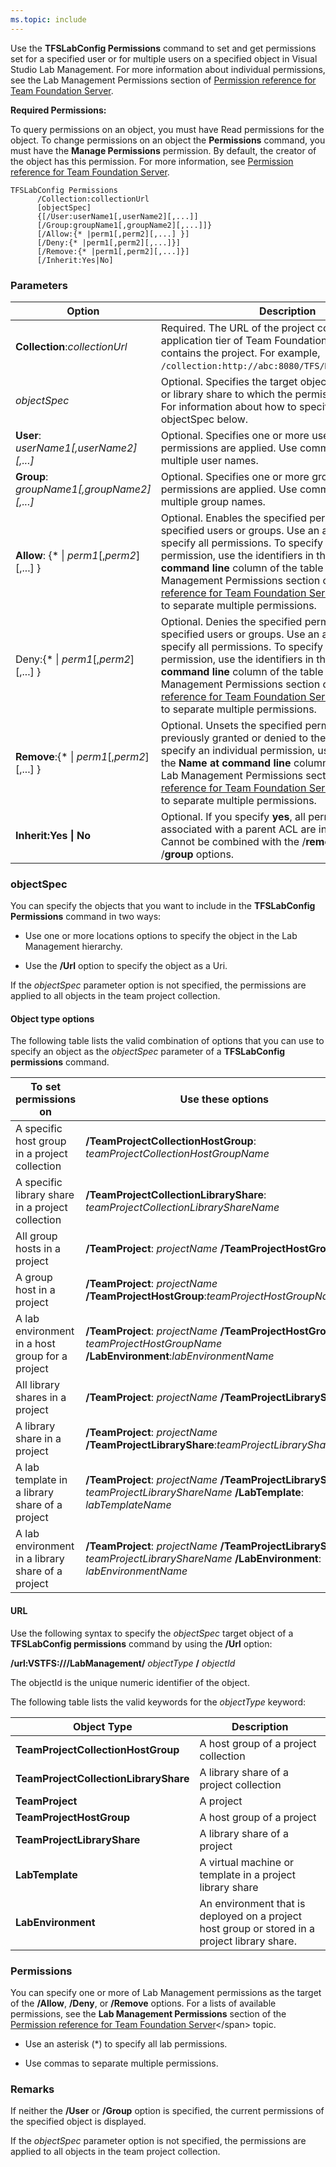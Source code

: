 ```yaml
---
ms.topic: include
---
```


Use the **TFSLabConfig Permissions** command to set and get permissions
set for a specified user or for multiple users on a specified object in
Visual Studio Lab Management. For more information about individual
permissions, see the Lab Management Permissions section of
[Permission reference for Team Foundation Server](/azure/devops/security/permissions).

**Required Permissions:**

To query permissions on an object, you must have Read permissions for
the object. To change permissions on an object the **Permissions**
command, you must have the **Manage Permissions** permission. By
default, the creator of the object has this permission. For more
information, see [Permission reference for Team Foundation Server](/azure/devops/security/permissions).


    TFSLabConfig Permissions
          /Collection:collectionUrl
          [objectSpec]
          {[/User:userName1[,userName2][,...]]
          [/Group:groupName1[,groupName2][,...]]}
          [/Allow:{* |perm1[,perm2][,...] }] 
          [/Deny:{* |perm1[,perm2][,...]}]
          [/Remove:{* |perm1[,perm2][,...]}]
          [/Inherit:Yes|No]


### Parameters

| Option | Description |
| --- | --- |
| **Collection**:*collectionUrl* | Required. The URL of the project collection on the application tier of Team Foundation Server that contains the project. For example, ```/collection:http://abc:8080/TFS/DefaultCollection```.  |
| *objectSpec* | Optional. Specifies the target object such as a project or library share to which the permissions are applied. For information about how to specify objects, see objectSpec below. |
| **User**: *userName1[,userName2][,...]* | Optional. Specifies one or more users to which the permissions are applied. Use commas to separate multiple user names. |
| **Group**: *groupName1[,groupName2][,...]* | Optional. Specifies one or more groups to which the permissions are applied. Use commas to separate multiple group names. |
| **Allow**: {* &#124; *perm1*[,*perm2*][,...] } | Optional. Enables the specified permissions for the specified users or groups. Use an asterisk (*) to specify all permissions. To specify an individual permission, use the identifiers in the **Name at command line** column of the table in the Lab Management Permissions section of [Permission reference for Team Foundation Server](/azure/devops/security/permissions). Use commas to separate multiple permissions. | 
| Deny:{* &#124; *perm1*[,*perm2*][,...] }  | Optional. Denies the specified permissions for the specified users or groups. Use an asterisk (*) to specify all permissions. To specify an individual permission, use the identifiers in the **Name at command line** column of the table in the Lab Management Permissions section of [Permission reference for Team Foundation Server](/azure/devops/security/permissions). Use commas to separate multiple permissions. |
| **Remove**:{* &#124; *perm1*[,*perm2*][,...] } | Optional. Unsets the specified permissions that were previously granted or denied to the user or group. To specify an individual permission, use the identifiers in the **Name at command line** column of the table in the Lab Management Permissions section of [Permission reference for Team Foundation Server](/azure/devops/security/permissions). Use commas to separate multiple permissions. | 
| **Inherit:Yes &#124; No** | Optional. If you specify **yes**, all permissions associated with a parent ACL are inherited by an item. Cannot be combined with the /**remove**, /**user**, or /**group** options. |

### objectSpec

You can specify the objects that you want to include in the
**TFSLabConfig Permissions** command in two ways:

-   Use one or more locations options to specify the object in the Lab
    Management hierarchy.

-   Use the **/Url** option to specify the object as a Uri.

If the *objectSpec* parameter option is not
specified, the permissions are applied to all objects in the team
project collection.


#### Object type options

The following table lists the valid combination of options that you can
use to specify an object as the *objectSpec* parameter of a **TFSLabConfig
permissions** command.

| To set permissions on | Use these options |
| --- | --- |
| A specific host group in a project collection | **/TeamProjectCollectionHostGroup**: *teamProjectCollectionHostGroupName* |
| A specific library share in a project collection | **/TeamProjectCollectionLibraryShare**: *teamProjectCollectionLibraryShareName* |
| All group hosts in a project | **/TeamProject**: *projectName* **/TeamProjectHostGroup**: * |
| A group host in a project | **/TeamProject**: *projectName* **/TeamProjectHostGroup**:*teamProjectHostGroupName* |
| A lab environment in a host group for a project | **/TeamProject**: *projectName*  **/TeamProjectHostGroup**: *teamProjectHostGroupName* **/LabEnvironment**:*labEnvironmentName* |
| All library shares in a project | **/TeamProject**: *projectName* **/TeamProjectLibraryShare**: * |
| A library share in a project | **/TeamProject**: *projectName* **/TeamProjectLibraryShare**:*teamProjectLibraryShareName* |
| A lab template in a library share of a project | **/TeamProject**: *projectName*  **/TeamProjectLibraryShare**: *teamProjectLibraryShareName*  **/LabTemplate**: *labTemplateName* |
| A lab environment in a library share of a project | **/TeamProject**: *projectName*  **/TeamProjectLibraryShare**: *teamProjectLibraryShareName*  **/LabEnvironment**: *labEnvironmentName* |


#### URL

Use the following syntax to specify the 
*objectSpec* target object of a **TFSLabConfig
permissions** command by using the **/Url** option:

**/url:VSTFS:///LabManagement/** 
*objectType* **/** 
*objectId*

The objectId is the unique numeric identifier of the object.

The following table lists the valid keywords for the 
*objectType* keyword:


| Object Type | Description |
| --- | --- |
| **TeamProjectCollectionHostGroup**   | A host group of a project collection |
| **TeamProjectCollectionLibraryShare** | A library share of a project collection |
| **TeamProject** | A project |
| **TeamProjectHostGroup** | A host group of a project |
| **TeamProjectLibraryShare** | A library share of a project |
| **LabTemplate** | A virtual machine or template in a project library share |
| **LabEnvironment** | An environment that is deployed on a project host group or stored in a project library share. |


### Permissions

You can specify one or more of Lab Management permissions as the target
of the **/Allow**, **/Deny**, or **/Remove** options. For a lists of
available permissions, see the **Lab Management Permissions** section of
the <span>[Permission reference for Team Foundation
Server](https://msdn.microsoft.com/library/ms252587(v=vs.120).aspx)</span>
topic.

-   Use an asterisk (\*) to specify all lab permissions.

-   Use commas to separate multiple permissions.


### Remarks

If neither the **/User** or **/Group** option is specified, the current
permissions of the specified object is displayed.

If the *objectSpec* parameter option is not
specified, the permissions are applied to all objects in the team
project collection.

